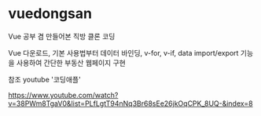 # vuedongsan

Vue 공부 겸 만들어본 직방 클론 코딩

Vue 다운로드, 기본 사용법부터
데이터 바인딩, v-for, v-if, data import/export 기능을 사용하여
간단한 부동산 웹페이지 구현


참조 youtube '코딩애플'

https://www.youtube.com/watch?v=38PWm8TgaV0&list=PLfLgtT94nNq3Br68sEe26jkOqCPK_8UQ-&index=8
